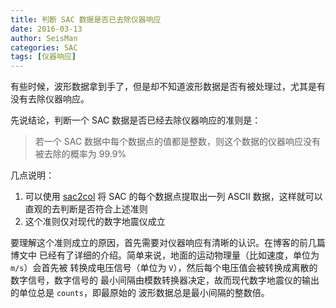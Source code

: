 ```yaml
---
title: 判断 SAC 数据是否已去除仪器响应
date: 2016-03-13
author: SeisMan
categories: SAC
tags: [仪器响应]
---
```


有些时候，波形数据拿到手了，但是却不知道波形数据是否有被处理过，尤其是有没有去除仪器响应。

先说结论，判断一个 SAC 数据是否已经去除仪器响应的准则是：

> 若一个 SAC 数据中每个数据点的值都是整数，则这个数据的仪器响应没有被去除的概率为 99.9%

几点说明：

1.  可以使用 [sac2col](https://github.com/seisman/sac_tools)
    将 SAC 的每个数据点提取出一列 ASCII 数据，这样就可以直观的去判断是否符合上述准则
2.  这个准则仅对现代的数字地震仪成立

要理解这个准则成立的原因，首先需要对仪器响应有清晰的认识。在博客的前几篇博文中
已经有了详细的介绍。简单来说，地面的运动物理量（比如速度，单位为 `m/s`）会首先被
转换成电压信号（单位为 `V`），然后每个电压值会被转换成离散的数字信号，数字信号的
最小间隔由模数转换器决定，故而现代数字地震仪的输出的单位总是 `counts`，即最原始的
波形数据总是最小间隔的整数倍。
